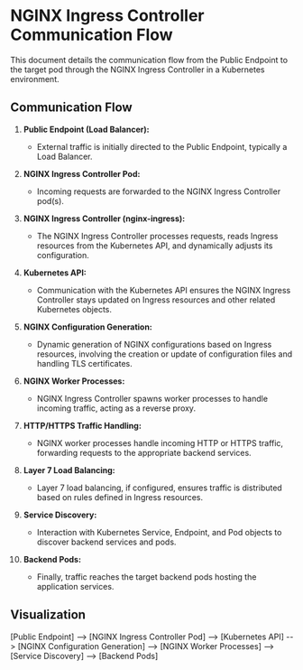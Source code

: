 # NGINX Ingress Controller Communication Flow

This document details the communication flow from the Public Endpoint to the target pod through the NGINX Ingress Controller in a Kubernetes environment.

## Communication Flow

1. **Public Endpoint (Load Balancer):**
   - External traffic is initially directed to the Public Endpoint, typically a Load Balancer.

2. **NGINX Ingress Controller Pod:**
   - Incoming requests are forwarded to the NGINX Ingress Controller pod(s).

3. **NGINX Ingress Controller (nginx-ingress):**
   - The NGINX Ingress Controller processes requests, reads Ingress resources from the Kubernetes API, and dynamically adjusts its configuration.

4. **Kubernetes API:**
   - Communication with the Kubernetes API ensures the NGINX Ingress Controller stays updated on Ingress resources and other related Kubernetes objects.

5. **NGINX Configuration Generation:**
   - Dynamic generation of NGINX configurations based on Ingress resources, involving the creation or update of configuration files and handling TLS certificates.

6. **NGINX Worker Processes:**
   - NGINX Ingress Controller spawns worker processes to handle incoming traffic, acting as a reverse proxy.

7. **HTTP/HTTPS Traffic Handling:**
   - NGINX worker processes handle incoming HTTP or HTTPS traffic, forwarding requests to the appropriate backend services.

8. **Layer 7 Load Balancing:**
   - Layer 7 load balancing, if configured, ensures traffic is distributed based on rules defined in Ingress resources.

9. **Service Discovery:**
   - Interaction with Kubernetes Service, Endpoint, and Pod objects to discover backend services and pods.

10. **Backend Pods:**
    - Finally, traffic reaches the target backend pods hosting the application services.

## Visualization

[Public Endpoint] --> [NGINX Ingress Controller Pod] --> [Kubernetes API] --> [NGINX Configuration Generation] -->
[NGINX Worker Processes] --> [Service Discovery] --> [Backend Pods]
